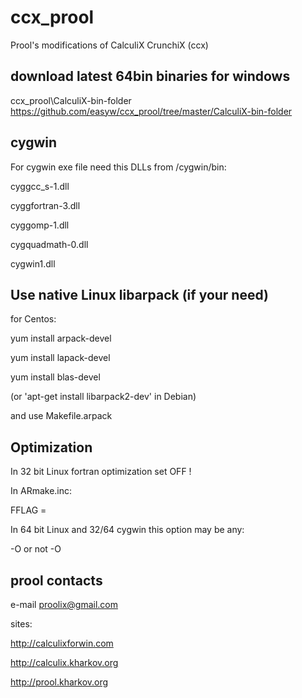 # ccx_prool
Prool's modifications of CalculiX CrunchiX (ccx)

download latest 64bin binaries for windows
-----------------------------

ccx_prool\CalculiX-bin-folder
https://github.com/easyw/ccx_prool/tree/master/CalculiX-bin-folder

cygwin
------

For cygwin exe file need this DLLs from /cygwin/bin:

cyggcc_s-1.dll

cyggfortran-3.dll

cyggomp-1.dll

cygquadmath-0.dll

cygwin1.dll

Use native Linux libarpack (if your need)
-----------------------------------------

for Centos:

yum install arpack-devel

yum install lapack-devel

yum install blas-devel

(or 'apt-get install libarpack2-dev' in Debian)

and use Makefile.arpack

Optimization
------------

In 32 bit Linux fortran optimization set OFF !

In ARmake.inc:

FFLAG =

In 64 bit Linux and 32/64 cygwin this option may be any:

-O or not -O

prool contacts
--------------

e-mail proolix@gmail.com

sites:

http://calculixforwin.com

http://calculix.kharkov.org

http://prool.kharkov.org

